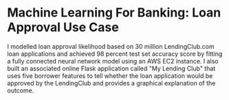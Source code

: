 Machine Learning For Banking: Loan Approval Use Case
=====================================================

I modelled loan approval likelihood based on 30 million LendingClub.com loan applications and achieved 98 percent test set accuracy score by fitting a fully connected neural network model using an AWS EC2 instance. I also built an associated online Flask application called "My Lending Club" that uses five borrower features to tell whether the loan application would be approved by the LendingClub and provides a graphical explanation of the outcome.